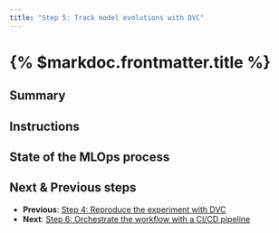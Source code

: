 ```yaml
---
title: "Step 5: Track model evolutions with DVC"
---
```


# {% $markdoc.frontmatter.title %}

## Summary

## Instructions

## State of the MLOps process

## Next & Previous steps

- **Previous**: [Step 4: Reproduce the experiment with DVC](/the-guide/step-4-reproduce-the-experiment-with-dvc)
- **Next**: [Step 6: Orchestrate the workflow with a CI/CD pipeline](/the-guide/step-6-orchestrate-the-workflow-with-a-cicd-pipeline)
